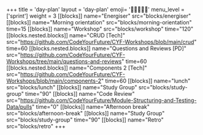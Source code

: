 +++
title = 'day-plan'
layout = 'day-plan'
emoji= '🧑🏾‍🤝‍🧑🏾'
menu_level = ['sprint']
weight = 3
[[blocks]]
name="Energiser"
src="blocks/energiser"
[[blocks]]
name="Morning orientation"
src="blocks/morning-orientation"
time=15
[[blocks]]
name="Workshop"
src="blocks/workshop"
time="120"
    [[blocks.nested.blocks]]
      name="CRUD [Tech]"
      src="https://github.com/CodeYourFuture/CYF-Workshops/blob/main/crud"
      time=60
    [[blocks.nested.blocks]]
      name="Questions and Reviews [PD]"
      src="https://github.com/CodeYourFuture/CYF-Workshops/tree/main/questions-and-reviews"
      time=60
    [[blocks.nested.blocks]]
      name="Components 2 [Tech]"
      src="https://github.com/CodeYourFuture/CYF-Workshops/blob/main/components-2"
      time=60
[[blocks]]
name="lunch"
src="blocks/lunch"
[[blocks]]
name="Study Group"
src="blocks/study-group"
time="90"
[[blocks]]
name="Code Review"
src="https://github.com/CodeYourFuture/Module-Structuring-and-Testing-Data/pulls"
time="0"
[[blocks]]
name="Afternoon break"
src="blocks/afternoon-break"
[[blocks]]
name="Study Group"
src="blocks/study-group"
time="90"
[[blocks]]
name="Retro"
src="blocks/retro"
+++
